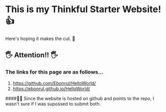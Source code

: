 # This is my Thinkful Starter Website! :+1:

Here's hoping it makes the cut. :pray:

## :raised_hand_with_fingers_splayed: Attention!! :raised_hand_with_fingers_splayed:

### The links for this page are as follows...
1. https://github.com/Ebonrul/HelloWorld/
2. https://ebonrul.github.io/HelloWorld/

####:man_facepalming: Since the website is hosted on github and points to the repo, I wasn't sure if I was supossed to submit both.

